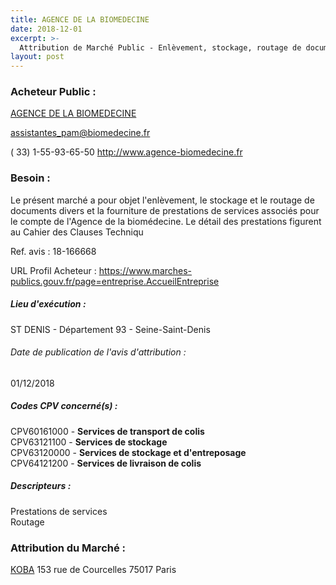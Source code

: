 ```yaml
---
title: AGENCE DE LA BIOMEDECINE
date: 2018-12-01
excerpt: >-
  Attribution de Marché Public - Enlèvement, stockage, routage de documents
layout: post
---
```


### Acheteur Public : 
<a href="/acheteur-132/siren-180092587"> AGENCE DE LA BIOMEDECINE</a><br/>



assistantes_pam@biomedecine.fr

( 33) 1-55-93-65-50
http://www.agence-biomedecine.fr
### Besoin :

Le présent marché a pour objet l'enlèvement, le stockage et le routage de documents divers et la fourniture de prestations de services associés pour le compte de l'Agence de la biomédecine. Le détail des prestations figurent au Cahier des Clauses Techniqu

Ref. avis : 18-166668

URL Profil Acheteur : https://www.marches-publics.gouv.fr/page=entreprise.AccueilEntreprise

##### Lieu d'exécution :

ST DENIS - Département 93 - Seine-Saint-Denis

###### Date de publication de l'avis d'attribution : 
01/12/2018

##### Codes CPV concerné(s) :
CPV60161000 - **Services de transport de colis** <br/>
CPV63121100 - **Services de stockage** <br/>
CPV63120000 - **Services de stockage et d'entreposage** <br/>
CPV64121200 - **Services de livraison de colis** <br/>

##### Descripteurs :
Prestations de services <br/>
Routage <br/>

### Attribution du Marché :
<a href="/entreprise-557/siren-417525078"> KOBA</a>    153 rue de Courcelles 75017 Paris <br/>
